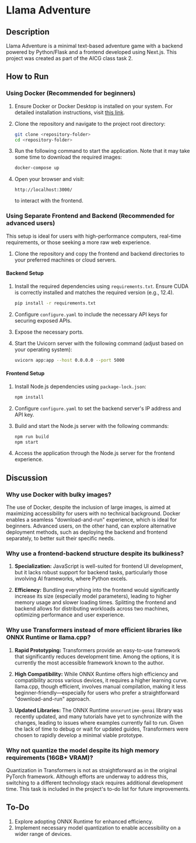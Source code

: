 # Llama Adventure

## Description

Llama Adventure is a minimal text-based adventure game with a backend powered by Python/Flask and a frontend developed using Next.js. This project was created as part of the AICG class task 2.

## How to Run

### Using Docker (Recommended for beginners)

1. Ensure Docker or Docker Desktop is installed on your system. For detailed installation instructions, visit [this link](https://docs.docker.com/get-started/get-docker/).

2. Clone the repository and navigate to the project root directory:

   ```bash
   git clone <repository-folder>
   cd <repository-folder>
   ```

3. Run the following command to start the application. Note that it may take some time to download the required images:

   ```bash
   docker-compose up
   ```

4. Open your browser and visit:

   ```
   http://localhost:3000/
   ```

   to interact with the frontend.

### Using Separate Frontend and Backend (Recommended for advanced users)

This setup is ideal for users with high-performance computers, real-time requirements, or those seeking a more raw web experience.

1. Clone the repository and copy the frontend and backend directories to your preferred machines or cloud servers.

#### Backend Setup

1. Install the required dependencies using `requirements.txt`. Ensure CUDA is correctly installed and matches the required version (e.g., 12.4).

   ```bash
   pip install -r requirements.txt
   ```

2. Configure `configure.yaml` to include the necessary API keys for securing exposed APIs.

3. Expose the necessary ports.

4. Start the Uvicorn server with the following command (adjust based on your operating system):

   ```bash
   uvicorn app:app --host 0.0.0.0 --port 5000
   ```

#### Frontend Setup

1. Install Node.js dependencies using `package-lock.json`:

   ```bash
   npm install
   ```

2. Configure `configure.yaml` to set the backend server's IP address and API key.

3. Build and start the Node.js server with the following commands:

   ```bash
   npm run build
   npm start
   ```

4. Access the application through the Node.js server for the frontend experience.

## Discussion

### Why use Docker with bulky images?

The use of Docker, despite the inclusion of large images, is aimed at maximizing accessibility for users with no technical background. Docker enables a seamless "download-and-run" experience, which is ideal for beginners. Advanced users, on the other hand, can explore alternative deployment methods, such as deploying the backend and frontend separately, to better suit their specific needs.

### Why use a frontend-backend structure despite its bulkiness?

1. **Specialization:** JavaScript is well-suited for frontend UI development, but it lacks robust support for backend tasks, particularly those involving AI frameworks, where Python excels.

2. **Efficiency:** Bundling everything into the frontend would significantly increase its size (especially model parameters), leading to higher memory usage and slower loading times. Splitting the frontend and backend allows for distributing workloads across two machines, optimizing performance and user experience.

### Why use Transformers instead of more efficient libraries like ONNX Runtime or llama.cpp?

1. **Rapid Prototyping:** Transformers provide an easy-to-use framework that significantly reduces development time. Among the options, it is currently the most accessible framework known to the author.

2. **High Compatibility:** While ONNX Runtime offers high efficiency and compatibility across various devices, it requires a higher learning curve. llama.cpp, though efficient, involves manual compilation, making it less beginner-friendly—especially for users who prefer a straightforward "download-and-run" approach.

3. **Updated Libraries:** The ONNX Runtime `onnxruntime-genai` library was recently updated, and many tutorials have yet to synchronize with the changes, leading to issues where examples currently fail to run. Given the lack of time to debug or wait for updated guides, Transformers were chosen to rapidly develop a minimal viable prototype.

### Why not quantize the model despite its high memory requirements (16GB+ VRAM)?

Quantization in Transformers is not as straightforward as in the original PyTorch framework. Although efforts are underway to address this, switching to a different technology stack requires additional development time. This task is included in the project's to-do list for future improvements.

## To-Do

1. Explore adopting ONNX Runtime for enhanced efficiency.
2. Implement necessary model quantization to enable accessibility on a wider range of devices.


